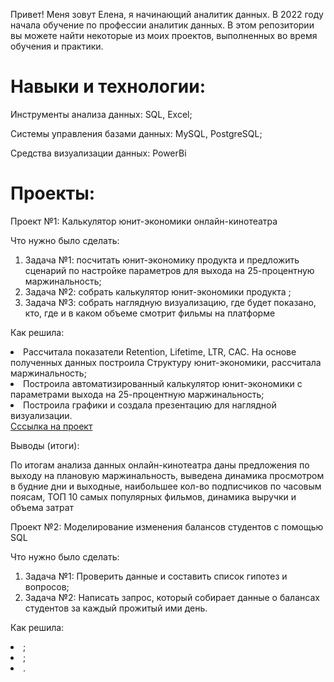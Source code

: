 Привет! Меня зовут Елена, я начинающий аналитик данных. В 2022 году начала обучение по профессии аналитик данных. В этом репозитории вы можете найти некоторые из моих проектов, выполненных во время обучения и практики.
# Навыки и технологии:
<p> Инструменты анализа данных: SQL, Excel; <br>
<p> Системы управления базами данных: MySQL, PostgreSQL; <br>
<p> Средства визуализации данных: PowerBi <br>

# Проекты:
<p> Проект №1: Калькулятор юнит-экономики онлайн-кинотеатра <br> 
<p> Что нужно было сделать: <br>
 <ol>
<li> Задача №1: посчитать юнит-экономику продукта и предложить сценарий по настройке параметров для выхода на 25-процентную маржинальность; </li>
<li> Задача №2: собрать калькулятор юнит-экономики продукта ; </li>	
<li> Задача №3: собрать наглядную визуализацию, где будет показано, кто, где и в каком объеме смотрит фильмы на платформе </li> 
</ol> 
<p> Как решила: 
<li> Рассчитала показатели Retention, Lifetime, LTR, CAC. На основе полученных данных построила Структуру юнит-экономики, рассчитала маржинальность;</li> 
<li> Построила автоматизированный калькулятор юнит-экономики с параметрами выхода на 25-процентную маржинальность; </li>
<li> Построила графики и создала презентацию для наглядной визуализации.</li>
</ol> 
<a href="https://docs.google.com/presentation/d/14OT_qjQDrkLKhPyt86AUbYha0uXhhNYO/edit?usp=sharing&ouid=113426531668764401601&rtpof=true&sd=true, https://docs.google.com/spreadsheets/d/1z-dLVsvNG1AQ9XWD_ehNwwjcYpuxi4JY/edit?usp=sharing&ouid=113426531668764401601&rtpof=true&sd=true">Сссылка на проект</a>

<p> Выводы (итоги):
<p> По итогам анализа данных онлайн-кинотеатра даны предложения по выходу на плановую маржинальность, выведена динамика просмотром в будние дни и выходные, наибольшее кол-во подписчиков по часовым поясам, ТОП 10 самых популярных фильмов, динамика выручки и объема затрат 
 
<p> Проект №2: Моделирование изменения балансов студентов с помощью SQL
<p> Что нужно было сделать: <br>
 <ol>
<li> Задача №1: Проверить данные и составить список гипотез и вопросов; </li>
<li> Задача №2: Написать запрос, который собирает данные о балансах студентов за каждый прожитый ими день. </li>	
</ol> 
<p> Как решила: 
<li> ;</li> 
<li> ; </li>
<li> .</li>
</ol>  
 
